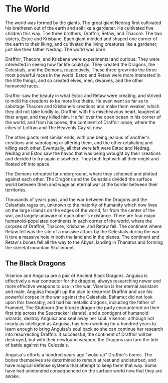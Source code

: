 # The World
The world was formed by the giants. The great giant Nedrag first cultivated his bretheren out of the earth and soil like a gardener. He cultivated five children this way. The three brothers, Draffnir, Retaw, and Thacore. The two sisters, Estoc and Krisbane. Each giant molded and shaped one corner of the earth to their liking, and cultivated the living creatures like a gardener, just like their father Nedrag. The world was born.

Draffnir, Thacore, and Krisbane were experimental and curious. They were interested in seeing how far life could go. They created the Dragons, the Celestials, and the Demons, respectively. These three grew into the three most powerful races in the world. Estoc and Retaw were more interested in the little things, and so created elves, men, dwarves, and the other humanoid races.

Draffnir saw the beauty in what Estoc and Retaw were creating, and strived to mold his creations to be more like theirs. He even went so far as to sabotage Thacore and Krisbane's creations and make them weaker, which they did not take kindly to. Draffnir, with his mischeavous heart, laughed at thier anger, and they killed him. He fell over the open ocean in his corner of the world, and from his bones, the continent of Draffnir arose, where the cities of Loftran and The Heavenly Cay sit now.

The other giants met similar ends, with one being jealous of another's creations and sabotaging or altering them, and the other retaliating and killing each other. Eventually, all that were left were Estoc and Nedrag. Nedrag and Estoc saw the havoc that was being wrought by their creations and decided to try again elsewhere. They both lept with all their might and floated off into space.

The Demons retreated far underground, where they schemed and plotted against each other. The Dragons and the Celestials divided the surface world between them and wage an eternal war at the border between their territories.

Thousands of years pass, and the war between the Dragons and the Celestials rages on, unknown to the majority of humanity which now lives on the large islands on the edges of the world, far from the center of the war, and largely unaware of each other's existance. There are four major humanoid-populated continents in each corner of the world, where the corpses of Draffnir, Thacore, Krisbane, and Retaw fell. The continent where Retaw fell was the site of a massive attack by the Celestials during the war. It tore a massive hole in both the land and in the planes. The continent and Retaw's bones fell all the way to the Abyss, landing in Thanatos and forming the skeletal mountain Skullmount.

## The Black Dragons
Viserion and Anguisa are a pair of Ancient Black Dragons. Anguisa is effectively a war contractor for the dragons, always researching newer and more effective weapons to use in the war. Viserion is her eternal assistant and mate. Anguisa thought up the plan to resurrect Draffnir and use his powerful corpse in the war against the Celestials. Bahamut did not look upon this favorably, and had his metallic dragons, including the father of Frammel, The Stubborn (the bronze dragon the party encountered on their first trip across the Seacracker Islands), and a contigent of humanoid wizards, destroy Anguisa and seal away her soul. Viserion, although not nearly as intelligent as Anguisa, has been working for a hundred years to learn enough to bring Anguisa's soul back so she can continue her research into resurrecting Draffnir. If successful, the continent of Draffnir will be destroyed, but with their newfound weapon, the Dragons can turn the tide of battle against the Celestials.

Anguisa's efforts a hundred years ago "woke up" Draffnir's bones. The bones themselves are determined to remain at rest and undisturbed, and have magical defense systems that attempt to keep them that way. Some have had unintended consequenced on the surface world now that they are awake.

